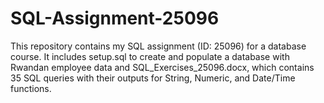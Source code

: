 # SQL-Assignment-25096
This repository contains my SQL assignment (ID: 25096) for a database course. It includes setup.sql to create and populate a database with Rwandan employee data and SQL_Exercises_25096.docx, which contains 35 SQL queries with their outputs for String, Numeric, and Date/Time functions.
